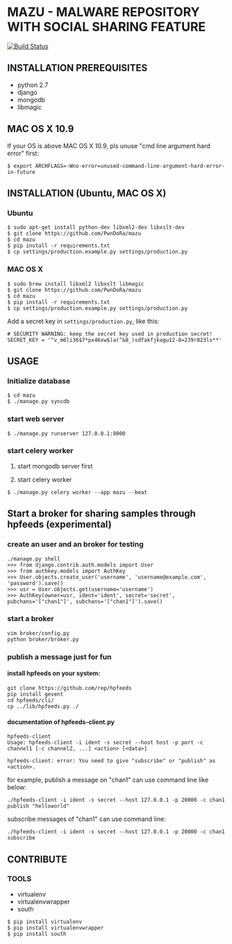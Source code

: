 # MAZU - MALWARE REPOSITORY WITH SOCIAL SHARING FEATURE

[![Build Status](https://travis-ci.org/PwnDoRa/mazu.svg?branch=master)](https://travis-ci.org/PwnDoRa/mazu)

## INSTALLATION PREREQUISITES

- python 2.7
- django
- mongodb
- libmagic

## MAC OS X 10.9

If your OS is above MAC OS X 10.9, pls unuse "cmd line argument hard error" first:

```
$ export ARCHFLAGS=-Wno-error=unused-command-line-argument-hard-error-in-future
```

## INSTALLATION (Ubuntu, MAC OS X)

### Ubuntu

```
$ sudo apt-get install python-dev libxml2-dev libxslt-dev
$ git clone https://github.com/PwnDoRa/mazu
$ cd mazu
$ pip install -r requirements.txt
$ cp settings/production.example.py settings/production.py
```

### MAC OS X

```
$ sudo brew install libxml2 libxslt libmagic
$ git clone https://github.com/PwnDoRa/mazu
$ cd mazu
$ pip install -r requirements.txt
$ cp settings/production.example.py settings/production.py
```


Add a secret key in `settings/production.py`, like this:

```
# SECURITY WARNING: keep the secret key used in production secret!
SECRET_KEY = '^v_m6li36$7*px46xw$)a(^&8_)sdfakfjkagu12-8=239r823ls**'
```

## USAGE

### Initialize database

```
$ cd mazu
$ ./manage.py syncdb
```

### start web server

```
$ ./manage.py runserver 127.0.0.1:8000
```

### start celery worker

1. start mongodb server first

2. start celery worker 

```
$ ./manage.py celery worker --app mazu --beat
```

## Start a broker for sharing samples through hpfeeds (experimental)

### create an user and an broker for testing

```
./manage.py shell
>>> from django.contrib.auth.models import User
>>> from authkey.models import AuthKey
>>> User.objects.create_user('username', 'username@example.com', 'password').save()
>>> usr = User.objects.get(username='username')
>>> AuthKey(owner=usr, ident='ident', secret='secret', pubchans='["chan1"]', subchans='["chan1"]').save()
```

### start a broker

```
vim broker/config.py
python broker/broker.py
```

### publish a message just for fun

#### install hpfeeds on your system:

```
git clone https://github.com/rep/hpfeeds
pip install gevent
cd hpfeeds/cli/
cp ../lib/hpfeeds.py ./
```

#### documentation of hpfeeds-client.py

```
hpfeeds-client
Usage: hpfeeds-client -i ident -s secret --host host -p port -c channel1 [-c channel2, ...] <action> [<data>]

hpfeeds-client: error: You need to give "subscribe" or "publish" as <action>.
```

for example, publish a message on "chan1" can use command line like below:

```
./hpfeeds-client -i ident -s secret --host 127.0.0.1 -p 20000 -c chan1 publish "helloworld"
```

subscribe messages of "chan1" can use command line:

```
./hpfeeds-client -i ident -s secret --host 127.0.0.1 -p 20000 -c chan1 subscribe
```

## CONTRIBUTE

### TOOLS

- virtualenv
- virtualenvwrapper
- south

```
$ pip install virtualenv
$ pip install virtualenvwrapper
$ pip install south
```

